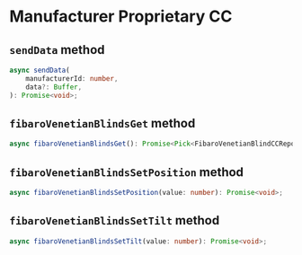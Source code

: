 # Manufacturer Proprietary CC

## `sendData` method

```ts
async sendData(
	manufacturerId: number,
	data?: Buffer,
): Promise<void>;
```

## `fibaroVenetianBlindsGet` method

```ts
async fibaroVenetianBlindsGet(): Promise<Pick<FibaroVenetianBlindCCReport, "position" | "tilt"> | undefined>;
```

## `fibaroVenetianBlindsSetPosition` method

```ts
async fibaroVenetianBlindsSetPosition(value: number): Promise<void>;
```

## `fibaroVenetianBlindsSetTilt` method

```ts
async fibaroVenetianBlindsSetTilt(value: number): Promise<void>;
```

